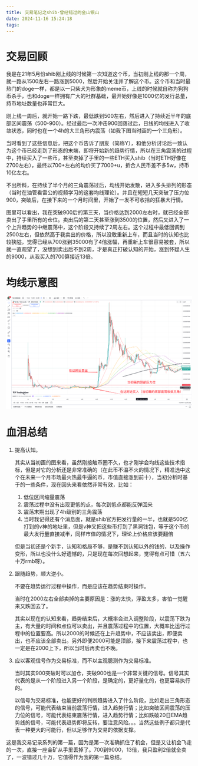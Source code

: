 ```yaml
---
title: 交易笔记之shib-曾经错过的金山银山
date: 2024-11-16 15:24:18
tags:
---
```


# 交易回顾

我是在21年5月份shib刚上线的时候第一次知道这个币，当初刚上线的那一个周，就一路从1500左右一路涨到5000，然后开始关注并了解这个币。这个币和当时最热门的doge一样，都是以一只柴犬为形象的meme币，上线的时候就自称为狗狗币杀手，也和doge一样拥有广大的社群基础，最开始好像是1000亿的发行总量，持币地址数量也非常巨大。

刚上线一周后，就开始一路下跌，最低跌到500左右，然后进入了持续近半年的底部区间震荡（500-900）。经过最后一次冲击900回落过后，日线的均线进入了收敛状态，同时也在一个4h的大三角形内震荡（如我下图当时画的一个三角形）。

当时看到了这些信息后，把这个币告诉了朋友（简称Y），和他分析讨论后一致认为这个币已经走到了形态的末端，即将开始新的趋势行情，所以在三角震荡的过程中，持续买入了一些币，甚至卖掉了手里的一些ETH买入shib（当时ETH好像在2700左右），最终以700+左右的均价买了7000+u，折合人民币差不多5w，持币10亿左右。

不出所料，在持续了半个月的三角震荡过后，均线开始发散，进入多头排列的形态（当时在油管看雷公的视频学习的这套均线理论）。并且在短短几天突破了压力位900，突破后，在接下来的一个月时间里，开始了一发不可收拾的狂暴大行情。

图里可以看出，我在突破900后的第三天，当价格达到2000左右时，就已经全部卖出了手里所有的仓位。卖出后的第二天甚至涨到3500的位置，然后又进入了一个上升趋势的中继震荡中，这个阶段又持续了2周左右。这个过程中最低回调到2500左右，但依然高于我卖出的价格，所以没敢重新上车，而且当时的认知也比较狭隘，觉得已经从700涨到35000有了4倍涨幅，再重新上车很容易被套，所以就一直观望了，没想到卖出后不到2周，才是真正打破认知的开始，涨到怀疑人生的9000，从我买入的700算接近13倍。

# 均线示意图

![当时的日线形态](shib.png)

# 血泪总结

1. 提高认知。

    其实从当初画的图来看，虽然刚接触币圈不久，也才刚学会均线这些技术指标，但是对它的分析还是非常准确的（在此币不温不火的情况下，精准选中这个在未来一个月市场最火热最牛逼的币，市值直接涨到前十），当初分析时基于的一些条件，现在回头来看依然非常有效，比如：
        
    1. 低位区间缩量震荡
    2. 震荡过程中没有出现更低的点，每次到低点都能反弹回来
    3. 震荡末期出现了4h级别的三角震荡
    4. 当时我记得还有个消息面，就是shib官方把发行量的一半，也就是500亿打到的v神的地址里，但是v神又把这些币打到了黑洞钱包，等于这个币的最大发行量直接减半，同样市值的情况下，理论上价格应该要翻倍
    
    但是当初还是个新手，认知和格局不够，是赚不到认知以外的钱的，以及操作变形，所以也没什么好遗憾的，只是现在每次回想起来，觉得有点可惜（五六十万rmb呀）。

2. 跟随趋势，顺大逆小。

    不要在趋势运行过程中操作，而是应该在趋势结束时操作。

    当时在2000左右全部卖掉的主要原因是：涨的太快，浮盈太多，害怕一觉醒来又跌回去了。
    
    其实以现在的认知来看，趋势结束后，大概率会进入调整阶段，以震荡下跌为主，有大量的时间和点位可以卖出，并且震荡过程中的位置，大概率比运行过程中的位置要高。所以2000的时候还在上升趋势中，不应该卖出，即便卖出，也不应该全部卖出。另外即便2000可能是顶部，接下来震荡过程中，也一定是在2000上下，所以当时后再卖也不晚。

3. 应以客观信号作为交易标准，而不以主观臆测作为交易标准。

    当时其实900突破时可以加仓，突破900也是一个非常关键的信号。信号其实代表的是从一个阶段进入另一个阶段，是确定的，更好量化的，也更容易执行的。

    以信号为交易标准，也能更好的判断趋势进入了什么阶段，比如走出三角形态的信号，可能代表结束当前震荡行情，进入趋势行情；比如突破区间震荡的压力位的信号，可能代表结束震荡行情，进入趋势行情；比如跌破20日EMA趋势线的信号，可能代表趋势即将反转，要注意风险。。。当然这些例子都只是代表一种更大的可能行，但以足够作为交易的依据支撑。



这是我交易记录系列的第一篇，因为是第一次准确抓住了机会，但是又让机会飞走的一次，直接一座金矿从手里丢掉了。700到9000，13倍，我只盈利2倍就全卖了，一波错过几十万，它值得作为我的第一篇总结。